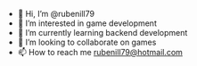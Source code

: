 - 👋 Hi, I’m @rubenill79
- 👀 I’m interested in game development
- 🌱 I’m currently learning backend development
- 💞️ I’m looking to collaborate on games
- 📫 How to reach me rubenill79@hotmail.com

<!---
rubenill79/rubenill79 is a ✨ special ✨ repository because its `README.md` (this file) appears on your GitHub profile.
You can click the Preview link to take a look at your changes.
--->
